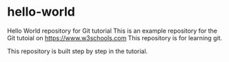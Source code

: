 # hello-world
Hello World repository for Git tutorial
This is an example repository for the Git tutoial on https://www.w3schools.com
This repository is for learning git.


This repository is built step by step in the tutorial.
